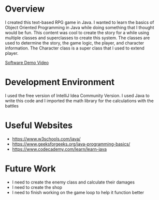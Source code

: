 # Overview

I created this text-based RPG game in Java. I wanted to learn the basics of Object Oriented Programming in Java while doing something that I thought would be fun.
This content was cool to create the story for a while using multiple classes and superclasses to create this system. The classes are used to determine the story,
the game logic, the player, and character information. The Character class is a super class that I used to extend player.


[Software Demo Video](http://youtube.link.goes.here)

# Development Environment

I used the free version of IntelliJ Idea Community Version. I used Java to write this code and I imported the math library
for the calculations with the battles

# Useful Websites

- https://www.w3schools.com/java/
- https://www.geeksforgeeks.org/java-programming-basics/
- https://www.codecademy.com/learn/learn-java

# Future Work

- I need to create the enemy class and calculate their damages
- I need to create the shop 
- I need to finish working on the game loop to help it function better
